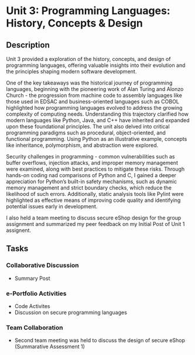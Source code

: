 # Unit 3: Programming Languages: History, Concepts & Design
## Description

Unit 3 provided a  exploration of the history, concepts, and design of programming languages, offering valuable insights into their evolution and the principles shaping modern software development. 

One of the key takeaways was the historical journey of programming languages, beginning with the pioneering work of Alan Turing and Alonzo Church - the progression from machine code to assembly languages like those used in EDSAC and business-oriented languages such as COBOL highlighted how programming languages evolved to address the growing complexity of computing needs. Understanding this trajectory clarified how modern languages like Python, Java, and C++ have inherited and expanded upon these foundational principles. The unit also delved into critical programming paradigms such as procedural, object-oriented, and functional programming. Using Python as an illustrative example, concepts like inheritance, polymorphism, and abstraction were explored. 

Security challenges in programming - common vulnerabilities such as buffer overflows, injection attacks, and improper memory management were examined, along with best practices to mitigate these risks. Through hands-on coding nad comparisons of Python and C, I gained a deeper appreciation for Python’s built-in safety mechanisms, such as dynamic memory management and strict boundary checks, which reduce the likelihood of such errors. Additionally, static analysis tools like Pylint were highlighted as effective means of improving code quality and identifying potential issues early in development.

I also held a team meeting to discuss secure eShop design for the group assignment and summarized my peer feedback on my Initial Post of Unit 1 assignent.


## Tasks


### Collaborative Discussion

+ Summary Post
  

### e-Portfolio Activities

+ Code Activites 
+ Discussion on secure programming languages


### Team Collaboration

+ Second team meeting was held to discuss the design of secure eShop (Summarative Assessment 1)
